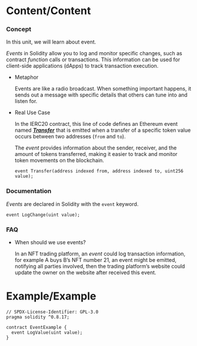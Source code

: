 # Content/Content

### Concept

In this unit, we will learn about event. 

*Events* in Solidity allow you to  log and monitor specific changes, such as contract *function* calls or transactions.  This information can be used for client-side applications (dApps) to track transaction execution. 

- Metaphor
    
    Events are like a radio broadcast. When something important happens, it sends out a message with specific details that others can tune into and listen for.
    
- Real Use Case
    
    In the IERC20 contract, this line of code defines an Ethereum event named ***[Transfer](https://github.com/OpenZeppelin/openzeppelin-contracts/blob/9ef69c03d13230aeff24d91cb54c9d24c4de7c8b/contracts/token/ERC20/IERC20.sol#L16C77-L16C77)*** that is emitted when a transfer of a specific token value occurs between two addresses (`from` and `to`). 
    
    The *event* provides information about the sender, receiver, and the amount of tokens transferred, making it easier to track and monitor token movements on the blockchain. 
    
    ```solidity
    event Transfer(address indexed from, address indexed to, uint256 value);
    ```
    

### Documentation

*Events* are declared in Solidity with the `event` keyword. 

```solidity
event LogChange(uint value);
```

### FAQ

- When should we use events?
    
    In an NFT trading platform, an *event* could log transaction information, for example A buys B’s NFT number 21, an event might be emitted, notifying all parties involved, then the trading platform’s website could update the owner on the website after received this event.
    

# Example/Example

```solidity
// SPDX-License-Identifier: GPL-3.0
pragma solidity ^0.8.17;

contract EventExample {
  event LogValue(uint value);
}
```
